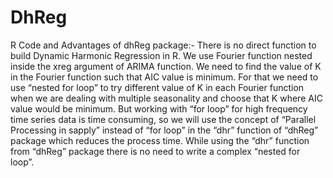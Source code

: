 # DhReg
R Code and Advantages of dhReg package:- There is no direct function to build Dynamic Harmonic Regression in R. We use Fourier function nested inside the xreg argument of ARIMA function. We need to find the value of K in the Fourier function such that AIC value is minimum. For that we need to use “nested for loop” to try different value of K in each Fourier function when we are dealing with multiple seasonality and choose that K where AIC value would be minimum. But working with “for loop” for high frequency time series data is time consuming, so we will use the concept of “Parallel Processing in sapply” instead of “for loop” in the “dhr” function of “dhReg” package which reduces the process time. While using the “dhr” function from “dhReg” package there is no need to write a complex “nested for loop”.
